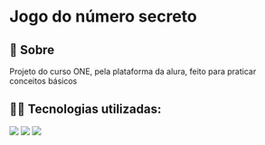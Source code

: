 <h1>Jogo do número secreto</h1>

<h2>📝 Sobre </h2>
<p>Projeto do curso ONE, pela plataforma da alura, feito para praticar conceitos básicos</p>

## 👨‍💻 Tecnologias utilizadas: 
<div>
  <img src = "https://img.shields.io/badge/JavaScript-F7DF1E?style=flat&logo=javascript&logoColor=black"> 
  <img src = "https://img.shields.io/badge/HTML-e34c26?style=flat&logo=html5&logoColor=white">
  <img src = "https://img.shields.io/badge/CSS-563d7c?&style=flat&logo=css3&logoColor=white">
<div>
